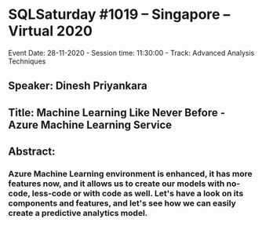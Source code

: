 # SQLSaturday #1019 – Singapore – Virtual 2020
Event Date: 28-11-2020 - Session time: 11:30:00 - Track: Advanced Analysis Techniques
## Speaker: Dinesh Priyankara
## Title: Machine Learning Like Never Before - Azure Machine Learning Service
## Abstract:
### Azure Machine Learning environment is enhanced, it has more features now, and it allows us to create our models with no-code, less-code or with code as well. Let's have a look on its components and features, and let's see how we can easily create a predictive analytics model.
